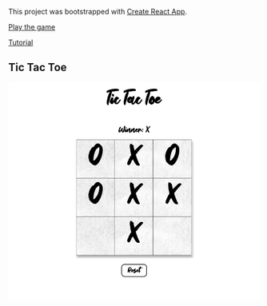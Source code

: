 This project was bootstrapped with [Create React App](https://github.com/facebook/create-react-app).

[Play the game](http://tic-tac-toe-sk.surge.sh/)

[Tutorial](https://reactjs.org/docs/create-a-new-react-app.html)

## Tic Tac Toe

<p align="center">
<img src="Screenshot_TTT.png" alt="screenshot" width="600"/>
</p>
